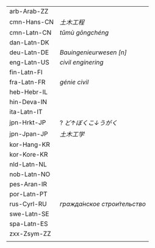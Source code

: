 | | |
|-|-|
| arb-Arab-ZZ |  |
| cmn-Hans-CN | _土木工程_ |
| cmn-Latn-CN | _tǔmù gōngchéng_ |
| dan-Latn-DK |  |
| deu-Latn-DE | _Bauingenieurwesen [n]_ |
| eng-Latn-US | _civil enginering_ |
| fin-Latn-FI |  |
| fra-Latn-FR | _génie civil_ |
| heb-Hebr-IL |  |
| hin-Deva-IN |  |
| ita-Latn-IT |  |
| jpn-Hrkt-JP | ? _ど↑ぼくこ↓うがく_ |
| jpn-Jpan-JP | _土木工学_ |
| kor-Hang-KR |  |
| kor-Kore-KR |  |
| nld-Latn-NL |  |
| nob-Latn-NO |  |
| pes-Aran-IR |  |
| por-Latn-PT |  |
| rus-Cyrl-RU | _гражда́нское строи́тельство_ |
| swe-Latn-SE |  |
| spa-Latn-ES |  |
| zxx-Zsym-ZZ |  |
|  |  |
